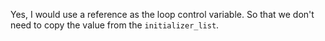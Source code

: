 Yes, I would use a reference as the loop control variable. So that we don't need to copy the value from the `initializer_list`.
